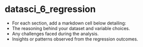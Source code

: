 # datasci_6_regression
- For each section, add a markdown cell below detailing:
- The reasoning behind your dataset and variable choices.
- Any challenges faced during the analysis.
- Insights or patterns observed from the regression outcomes.
